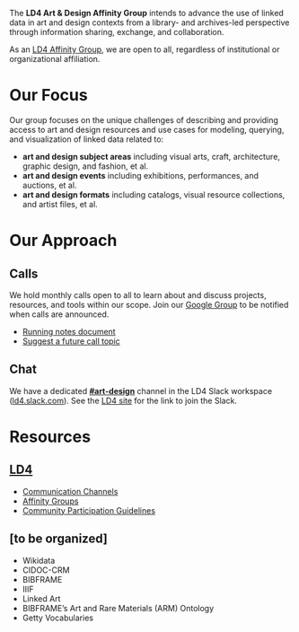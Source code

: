 The **LD4 Art & Design Affinity Group** intends to advance the use of linked data in art and design contexts from a library- and archives-led perspective through information sharing, exchange, and collaboration.

As an [LD4 Affinity Group](https://sites.google.com/stanford.edu/ld4-community-site/groups), we are open to all, regardless of institutional or organizational affiliation.

# Our Focus
Our group focuses on the unique challenges of describing and providing access to art and design resources and use cases for modeling, querying, and visualization of linked data related to:
- **art and design subject areas** including visual arts, craft, architecture, graphic design, and fashion, et al.
- **art and design events** including exhibitions, performances, and auctions, et al.
- **art and design formats** including catalogs, visual resource collections, and artist files, et al.

# Our Approach

## Calls
We hold monthly calls open to all to learn about and discuss projects, resources, and tools within our scope. Join our [Google Group](https://groups.google.com/g/ld4-art-design) to be notified when calls are announced.
- [Running notes document](https://tinyurl.com/ld4-art-design-notes)
- [Suggest a future call topic](https://forms.gle/LtRdfJtjegYjjE1g6)

## Chat
We have a dedicated [**#art-design**](https://ld4.slack.com/archives/C04RNHPPVRC) channel in the LD4 Slack workspace ([ld4.slack.com](https://ld4.slack.com)). See the [LD4 site](https://sites.google.com/stanford.edu/ld4-community-site/home#h.wf19whcy0h6:~:text=Community%20email%20list.-,Join%20our%20Slack%20channel,-Subscribe%20to%20our) for the link to join the Slack.

# Resources

## [LD4](https://sites.google.com/stanford.edu/ld4-community-site/home)
- [Communication Channels](https://sites.google.com/stanford.edu/ld4-community-site/support-communication#h.vvfifssdmu31)
- [Affinity Groups](https://sites.google.com/stanford.edu/ld4-community-site/groups#h.dm8tfdn1yc6h)
- [Community Participation Guidelines](https://wiki.lyrasis.org/display/LD4P2/LD4P+Community+Participation+Guidelines)

## [to be organized]
- Wikidata
- CIDOC-CRM
- BIBFRAME
- IIIF
- Linked Art
- BIBFRAME’s Art and Rare Materials (ARM) Ontology
- Getty Vocabularies